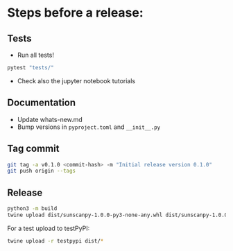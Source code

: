 # Steps before a release:

## Tests
- Run all tests!
```bash
pytest "tests/"
```

- Check also the jupyter notebook tutorials

## Documentation
- Update whats-new.md
- Bump versions in `pyproject.toml` and `__init__.py`

## Tag commit
```bash
git tag -a v0.1.0 <commit-hash> -m "Initial release version 0.1.0"
git push origin --tags
```

## Release
```bash
python3 -m build
twine upload dist/sunscanpy-1.0.0-py3-none-any.whl dist/sunscanpy-1.0.0.tar.gz
```
For a test upload to testPyPI:
```bash
twine upload -r testpypi dist/*
```